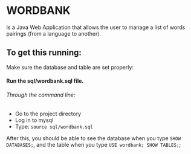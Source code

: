 # WORDBANK
Is a Java Web Application that allows the user to manage a list of words pairings (from a language to another).

## To get this running:
Make sure the database and table are set properly:

#### Run the sql/wordbank.sql file.
###### Through the command line:
- Go to the project directory
- Log in to mysql
- Type: `source sql/wordbank.sql` 

After this, you should be able to see the database when you type `SHOW DATABASES;`, and the table when you type `USE wordbank; SHOW TABLES;`;
